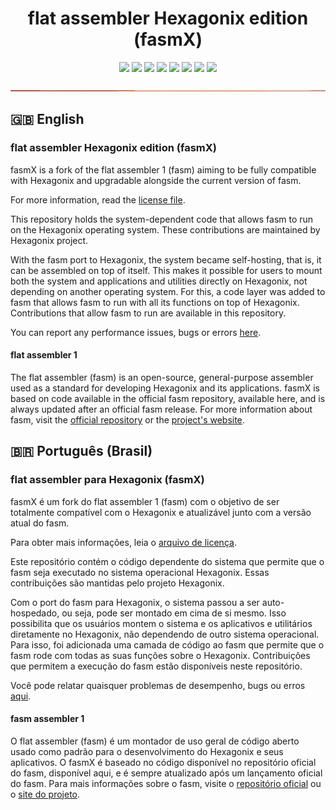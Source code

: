 <div align="center">

# flat assembler Hexagonix edition (fasmX)
  
![](https://img.shields.io/github/license/hexagonix/fasmX.svg)
![](https://img.shields.io/github/stars/hexagonix/fasmX.svg)
![](https://img.shields.io/github/issues/hexagonix/fasmX.svg)
![](https://img.shields.io/github/issues-closed/hexagonix/fasmX.svg)
![](https://img.shields.io/github/issues-pr/hexagonix/fasmX.svg)
![](https://img.shields.io/github/issues-pr-closed/hexagonix/fasmX.svg)
![](https://img.shields.io/github/downloads/hexagonix/fasmX/total.svg)
![](https://img.shields.io/github/release/hexagonix/fasmX.svg)

</div>

<!-- Vai funcionar como <hr> -->

<img src="https://github.com/hexagonix/Doc/blob/main/Img/hr.png" width="100%" height="2px" />

## 🇬🇧 English

### flat assembler Hexagonix edition (fasmX)

fasmX is a fork of the flat assembler 1 (fasm) aiming to be fully compatible with Hexagonix and upgradable alongside the current version of fasm.

For more information, read the [license file](https://github.com/hexagonix/fasm/blob/main/LICENSE.TXT).

This repository holds the system-dependent code that allows fasm to run on the Hexagonix operating system. These contributions are maintained by Hexagonix project.

With the fasm port to Hexagonix, the system became self-hosting, that is, it can be assembled on top of itself. This makes it possible for users to mount both the system and applications and utilities directly on Hexagonix, not depending on another operating system. For this, a code layer was added to fasm that allows fasm to run with all its functions on top of Hexagonix. Contributions that allow fasm to run are available in this repository.

You can report any performance issues, bugs or errors [here](https://github.com/hexagonix/fasm/issues).

#### flat assembler 1

The flat assembler (fasm) is an open-source, general-purpose assembler used as a standard for developing Hexagonix and its applications. fasmX is based on code available in the official fasm repository, available here, and is always updated after an official fasm release. For more information about fasm, visit the [official repository](https://github.com/tgrysztar/fasm) or the [project's website](https://flatassembler.net/).

## 🇧🇷 Português (Brasil)

### flat assembler para Hexagonix (fasmX)

fasmX é um fork do flat assembler 1 (fasm) com o objetivo de ser totalmente compatível com o Hexagonix e atualizável junto com a versão atual do fasm.

Para obter mais informações, leia o [arquivo de licença](https://github.com/hexagonix/fasm/blob/main/LICENSE.TXT).

Este repositório contém o código dependente do sistema que permite que o fasm seja executado no sistema operacional Hexagonix. Essas contribuições são mantidas pelo projeto Hexagonix.

Com o port do fasm para Hexagonix, o sistema passou a ser auto-hospedado, ou seja, pode ser montado em cima de si mesmo. Isso possibilita que os usuários montem o sistema e os aplicativos e utilitários diretamente no Hexagonix, não dependendo de outro sistema operacional. Para isso, foi adicionada uma camada de código ao fasm que permite que o fasm rode com todas as suas funções sobre o Hexagonix. Contribuições que permitem a execução do fasm estão disponíveis neste repositório.

Você pode relatar quaisquer problemas de desempenho, bugs ou erros [aqui](https://github.com/hexagonix/fasm/issues).

#### fasm assembler 1

O flat assembler (fasm) é um montador de uso geral de código aberto usado como padrão para o desenvolvimento do Hexagonix e seus aplicativos. O fasmX é baseado no código disponível no repositório oficial do fasm, disponível aqui, e é sempre atualizado após um lançamento oficial do fasm. Para mais informações sobre o fasm, visite o [repositório oficial](https://github.com/tgrysztar/fasm) ou o [site do projeto](https://flatassembler.net/).
